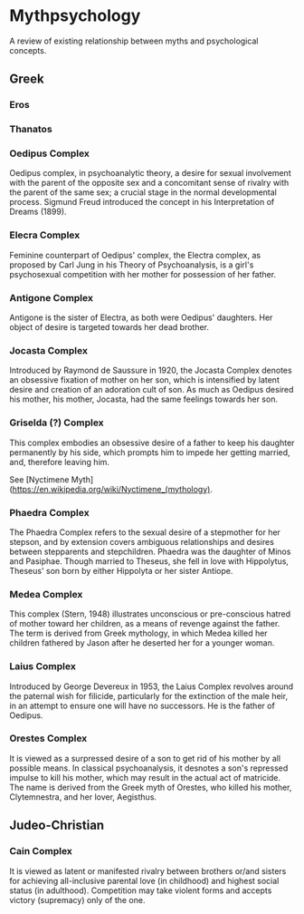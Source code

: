 # Mythpsychology
A review of existing relationship between myths and psychological concepts.

## Greek

### Eros

### Thanatos


### Oedipus Complex

Oedipus complex, in psychoanalytic theory, a desire for sexual involvement with the parent of the opposite sex and a concomitant sense of rivalry with the parent of the same sex; a crucial stage in the normal developmental process. Sigmund Freud introduced the concept in his Interpretation of Dreams (1899).

### Elecra Complex

Feminine counterpart of Oedipus' complex, the Electra complex, as proposed by Carl Jung in his Theory of Psychoanalysis, is a girl's psychosexual competition with her mother for possession of her father.

### Antigone Complex

Antigone is the sister of Electra, as both were Oedipus' daughters. Her object of desire is targeted towards her dead brother.

### Jocasta Complex

Introduced by Raymond de Saussure in 1920, the Jocasta Complex denotes an obsessive fixation of mother on her son, which is intensified by latent desire and creation of an adoration cult of son. As much as Oedipus desired his mother, his mother, Jocasta, had the same feelings towards her son.

### Griselda (?) Complex

This complex embodies an obsessive desire of a father to keep his daughter permanently by his side, which prompts him to impede her getting married, and, therefore leaving him.

See [Nyctimene Myth](https://en.wikipedia.org/wiki/Nyctimene_(mythology).

### Phaedra Complex

The Phaedra Complex  refers to the sexual desire of a stepmother for her stepson, and by extension covers ambiguous relationships and desires between stepparents and stepchildren. Phaedra was the daughter of Minos and Pasiphae. Though married to Theseus, she fell in love with Hippolytus, Theseus' son born by either Hippolyta or her sister Antiope.

### Medea Complex

This complex (Stern, 1948) illustrates unconscious or pre-conscious hatred of mother toward her children, as a means of revenge against the father. The term is derived from Greek mythology, in which Medea killed her children fathered by Jason after he deserted her for a younger woman.

### Laius Complex

Introduced by George Devereux in 1953, the Laius Complex revolves around the paternal wish for filicide, particularly for the extinction of the male heir, in an attempt to ensure one will have no successors. He is the father of Oedipus. 

### Orestes Complex

It is viewed as a surpressed desire of a son to get rid of his mother by all possible means. In classical psychoanalysis, it desnotes a son's repressed impulse to kill his mother, which may result in the actual act of matricide. The name is derived from the Greek myth of Orestes, who killed his mother, Clytemnestra, and her lover, Aegisthus.

## Judeo-Christian

### Cain Complex 

It is viewed as latent or manifested rivalry between brothers or/and sisters for achieving all-inclusive parental love (in childhood) and highest social status (in adulthood). Competition may take violent forms and accepts victory (supremacy) only of the one.
